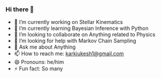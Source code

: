 ### Hi there 👋

- 🔭 I’m currently working on Stellar Kinematics
- 🌱 I’m currently learning Bayesian Inference with Python
- 👯 I’m looking to collaborate on Anything related to Physics
- 🤔 I’m looking for help with Markov Chain Sampling
- 💬 Ask me about Anything
- 📫 How to reach me: karkiukesh1@gmail.com
- 😄 Pronouns: he/him
- ⚡ Fun fact: So many
